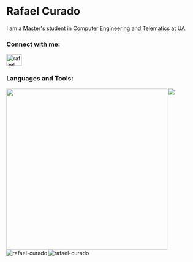 <h1>Rafael Curado</h1>
<p>I am a Master's student in Computer Engineering and Telematics at UA.</h3>

<h3 align="left">Connect with me:</h3>
<p align="left">
<a href="https://linkedin.com/in/rafael curado" target="blank"><img align="center" src="https://raw.githubusercontent.com/rahuldkjain/github-profile-readme-generator/master/src/images/icons/Social/linked-in-alt.svg" alt="rafael curado" height="30" width="40" /></a>
</p>

<h3 align="left">Languages and Tools:</h3>
<div>
  <img align="left" src="https://github-readme-stats.vercel.app/api?username=RafaelCurado&theme=gotham&show_icons=true" width="420"/>
  <img src="https://github-readme-stats.vercel.app/api/top-langs/?username=RafaelCurado&theme=gotham&langs_count=6&layout=compact&exclude_repo=mect_2ano,msc-thesis-template"/>
</div>

<p><img align="left" src="https://github-readme-stats.vercel.app/api/top-langs?username=rafael-curado&show_icons=true&locale=en&layout=compact" alt="rafael-curado" /></p>

<p>&nbsp;<img align="center" src="https://github-readme-stats.vercel.app/api?username=rafael-curado&show_icons=true&locale=en" alt="rafael-curado" /></p>

